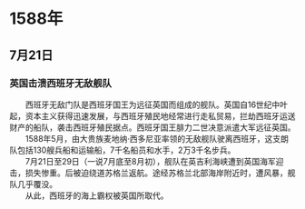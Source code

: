 # 1588年
## 7月21日
### 英国击溃西班牙无敌舰队
　　西班牙无敌门队是西班牙国王为远征英国而组成的舰队。英国自16世纪中叶起，资本主义获得迅速发展，与西班牙殖民地经常进行走私贸易，拦劫西班牙运送财产的船队，袭击西班牙殖民据点。西班牙国王腓力二世决意派遣大军远征英国。<br>　　1588年5月，由大贵族麦地纳·西多尼亚率领的无敌舰队驶离西班牙，这支朗队包括130艘兵船和运输船，7千名船员和水手，2万3千名步兵。<br>　　7月21日至29日（一说7月底至8月初），舰队在英吉利海峡遭到英国海军迎击，损失惨重。后被迫绕道苏格兰返航。途经苏格兰北部海岸附近时，遭风暴，舰队几乎覆没。<br>　　从此，西班牙的海上霸权被英国所取代。
<comment/>